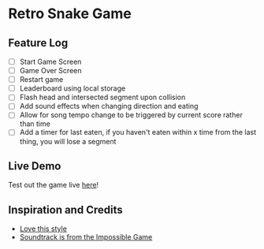 # Retro Snake Game

## Feature Log

- [ ] Start Game Screen
- [ ] Game Over Screen
- [ ] Restart game
- [ ] Leaderboard using local storage
- [ ] Flash head and intersected segment upon collision
- [ ] Add sound effects when changing direction and eating
- [ ] Allow for song tempo change to be triggered by current score rather than time
- [ ] Add a timer for last eaten, if you haven't eaten within x time from the last thing, you will lose a segment

## Live Demo

Test out the game live [here](#)!

## Inspiration and Credits

- [Love this style](https://codepen.io/jackrugile/pen/IHbvh)
- [Soundtrack is from the Impossible Game](https://impossiblegame.org/)
